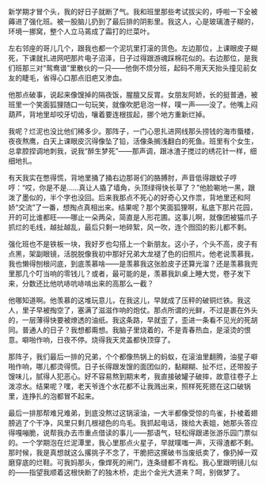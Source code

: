 新学期才冒个头，我的好日子就断了气。我和班里那些考试拔尖的，呼啦一下全被薅进了强化班。被一股脑儿扔到了最后排的阴影里。我这人，心是玻璃渣子糊的，环境一挪窝，整个人立马蔫成了霜打的烂菜叶。

左右邻座的哥儿几个，跟我也都一个泥坑里打滚的货色。左边那位，上课眼皮子糊死，下课就扎进网吧那片电子沼泽，日子过得跟游魂踩棉花似的。右边那位，是我们班那三对“鸳鸯谱”里散伙的一只——他倒不烦分班，起码不用天天抬头撞见前女友的睫毛，省得心口那点旧疤又渗血。

他那点破事，说起来像馊掉的隔夜饭，腥膻又反胃。女朋友阿娇，长的挺普通，被班里一个笑面狐狸随口一句玩笑，就像吹肥皂泡一样，噗一声——没了。他嘴上闷葫芦，背地里却咬牙切齿，嚷着要连根拔起，挪个地方重新烂掉。

我呢？烂泥也没比他们稀多少。那阵子，一门心思扎进网线那头捞钱的海市蜃楼，夜夜熬鹰，白天上课眼皮沉得像坠了铅，活像条搁浅翻白的死鱼。班里有个女生，总拿腔捏调地刺我，说我“醉生梦死”——那声调，跟冰渣子搅过的绣花针一样，细细地扎。

有天我实在憋得慌，背地里捅了捅右边那哥们的胳膊肘，声音低得跟蚊子哼哼：“哎，你是不是……真让人撬了墙角，头顶绿得快长草了？”他脸唰地一黑，跟泼了墨似的，半个字也没回。后来我那点不死心的好奇心又作祟，背地里还和阿娇“交流”了一番，想掏点真相出来。结果呢？那个笑面狐狸啊，私底下那片花园，开的可比谁都旺——哪止一朵两朵，简直是人形花圃。这事儿啊，就像团被猫爪子抓烂的毛线，越扯越乱，最后只剩一地碎絮，风一吹，连个囫囵的影儿都不剩。

强化班也不是铁板一块，我好歹也勾搭上一个新朋友。这小子，个头不高，皮子有点黑，架副眼镜，活脱脱像我初中那好兄弟大龙褪了色的旧照片。他老说羡慕我，我也懒得刨根问底，到底羡慕啥——是羡慕我这张脸皮子还算光溜？还是羡慕我兜里那几个叮当响的零钱儿？或者，最可能的是，羡慕我趴桌上睡大觉，卷子发下来，分数还比他吭哧吭哧啃出来的高那么一截？

他哪知道啊。他羡慕的这堆玩意儿，在我这儿，早就成了压秤的破铜烂铁。我这人，里子早被掏空了，塞满了滋滋作响的炮仗。那点所谓的光鲜，不过是裹在外头的，一层薄得快要被燎透的油纸。我这条路，早就歪了，歪进一条看不见光的死胡同。普通人的日子？我想都甭想。我脑子里烧着的，不是青春热血，是滚烫的恨意。噼啪作响，日夜不停。烧得我天灵盖都快顶穿了。

那阵子，我们最后一排的兄弟，个个都像热锅上的蚂蚁，在滚油里翻腾，油星子噼啪作响，哪儿都烫得慌。日子长得跟发馊的面团似的，黏糊糊、扯不烂，还带股子馊味儿，腻得人犯恶心。好不容易熬到期末考，我直接破罐子破摔，故意往卷子上泼凉水。结果呢？嘿，老天爷连个水花都不让我溅出来，照样死死摁在这口破锅里，连挣扎的泡都冒不起来。

最后一排那帮难兄难弟，到底没熬过这锅滚油，一大半都像受惊的鸟雀，扑棱着翅膀逃了个干净，风里只剩几根褪色的鸟毛。我抓起电话，拨给大表姐，她那头答应得嘎嘣脆，说帮我办去市重点借读的事儿——那语气，轻松得跟递张游乐园门票似的。一个学期泡在烂泥潭里，我心里那点火星子，早就噗嗤一声，灭得渣都不剩。那时候，我是真想就这么撂挑子不念了，干脆把这摞破书当废纸卖了，像扔掉一双磨穿底的烂鞋。可我妈那头，像焊死的闸门，连条缝都不肯松。我心里跟明镜儿似的——指望我顺着这根快断了的独木桥，走出个金光大道来？呵，别做梦了。